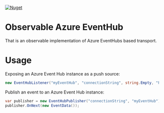[![Nuget](https://img.shields.io/nuget/vpre/Observables.Azure.EventHub.svg)](https://www.nuget.org/packages/Observables.Azure.EventHub/)

# Observable Azure EventHub

That is an observable implementation of Azure EventHubs based transport.

# Usage

Exposing an Azure Event Hub instance as a push source:

```csharp
new EventHubListener("myEventHub", "connectionString", string.Empty, "PartitionA", TimeSpan.FromSeconds(15), 10).Dump();
```

Publish an event to an Azure Event Hub instance:
```csharp
var publisher = new EventHubPublisher("connectionString", "myEventHub");
publisher.OnNext(new EventData());
```
